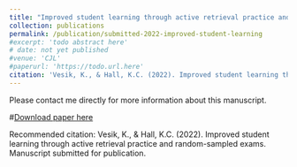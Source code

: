 ```yaml
---
title: "Improved student learning through active retrieval practice and random-sampled exams"
collection: publications
permalink: /publication/submitted-2022-improved-student-learning
#excerpt: 'todo abstract here'
# date: not yet published
#venue: 'CJL'
#paperurl: 'https://todo.url.here'
citation: 'Vesik, K., & Hall, K.C. (2022). Improved student learning through active retrieval practice and random-sampled exams. Manuscript submitted for publication.'
---
```

Please contact me directly for more information about this manuscript.

#[Download paper here](https://www.aclweb.org/anthology/2020.sigmorphon-1.16.pdf)

Recommended citation: 
Vesik, K., & Hall, K.C. (2022). Improved student learning through active retrieval practice and random-sampled exams. Manuscript submitted for publication.
